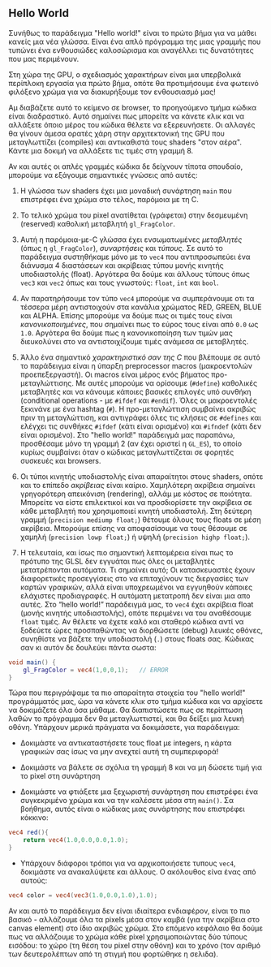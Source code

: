 ## Hello World

Συνήθως το παράδειγμα "Hello world!" είναι το πρώτο βήμα για να μάθει κανείς μια νέα γλώσσα. Είναι ένα απλό πρόγραμμα της μιας γραμμής που τυπώνει ένα ενθουσιώδες καλοσώρισμα και αναγέλλει τις δυνατότητες που μας περιμένουν.

Στη χώρα της GPU, ο σχεδιασμός χαρακτήρων είναι μια υπερβολικά περίπλοκη εργασία για πρώτο βήμα, οπότε θα προτιμήσουμε ένα φωτεινό φιλόξενο χρώμα για να διακυρήξουμε τον ενθουσιασμό μας!

<div class="codeAndCanvas" data="hello_world.frag"></div>

Αμ διαβάζετε αυτό το κείμενο σε browser, το προηγούμενο τμήμα κώδικα είναι διαδραστικό. Αυτό σημαίνει πως μπορείτε να κάνετε κλικ και να αλλάξετε όποιο μέρος του κώδικα θέλετε να εξερευνήσετε. Οι αλλαγές θα γίνουν άμεσα ορατές χάρη στην αρχιτεκτονική της GPU που μεταγλωττίζει (compiles) και αντικαθιστά τους shaders "στον αέρα". Κάντε μια δοκιμή να αλλάξετε τις τιμές στη γραμμή 8.

Αν και αυτές οι απλές γραμμές κώδικα δε δείχνουν τίποτα σπουδαίο, μπορούμε να εξάγουμε σημαντικές γνώσεις από αυτές:

1. Η γλώσσα των shaders έχει μια μοναδική συνάρτηση `main` που επιστρέφει ένα χρώμα στο τέλος, παρόμοια με τη C.

2. Το τελικό χρώμα του pixel ανατίθεται (γράφεται) στην δεσμευμένη (reserved) καθολική μεταβλητή `gl_FragColor`.

3. Αυτή η παρόμοια-με-C γλώσσα έχει ενσωματωμένες *μεταβλητές* (όπως η `gl_FragColor`), *συναρτήσεις* και *τύπους*. Σε αυτό το παράδειγμα συστηθήκαμε μόνο με το `vec4` που αντιπροσωπεύει ένα διάνυσμα 4 διαστάσεων και ακρίβειας τύπου μονής κινητής υποδιαστολής (float). Αργότερα θα δούμε και άλλους τύπους όπως `vec3` και `vec2` όπως και τους γνωστούς: `float`, `int` και `bool`.

4. Αν παρατηρήσουμε τον τύπο `vec4` μπορούμε να συμπεράνουμε οτι τα τέσσερα μέρη αντιστοιχούν στα κανάλια χρώματος RED, GREEN, BLUE και ALPHA. Επίσης μπορούμε να δούμε πως οι τιμές τους είναι *κανονικοποιημένες*, που σημαίνει πως το εύρος τους είναι από `0.0` ως `1.0`. Αργότερα θα δούμε πως η κανονικοποίηση των τιμών μας διευκολύνει στο να αντιστοιχίζουμε τιμές ανάμεσα σε μεταβλητές.

5. Άλλο ένα σημαντικό *χαρακτηριστικό σαν της C* που βλέπουμε σε αυτό το παράδειγμα είναι η ύπαρξη preprocessor macros (μακροεντολών προεπεξεργαστή). Οι macros είναι μέρος ενός βήματος προ-μεταγλώττισης. Με αυτές μπορούμε να ορίσουμε (`#define`) καθολικές μεταβλητές και να κάνουμε κάποιες βασικές επιλογές υπό συνθήκη (conditional operations - με `#ifdef` και `#endif`). Όλες οι μακροεντολές ξεκινάνε με ένα hashtag (`#`). Η προ-μεταγλώττιση συμβαίνει ακριβώς πριν τη μεταγλώττιση, και αντιγράφει όλες τις κλήσεις σε `#defines` και ελέγχει τις συνθήκες `#ifdef` (κάτι είναι ορισμένο) και `#ifndef` (κάτι δεν είναι ορισμένο). Στο "hello world!" παράδειγμά μας παραπάνω, προσθέσαμε μόνο τη γραμμή 2 (αν έχει οριστεί η `GL_ES`), το οποίο κυρίως συμβαίνει όταν ο κώδικας μεταγλωττίζεται σε φορητές συσκευές και browsers.

6. Οι τύποι κινητής υποδιαστολής είναι απαραίτητοι στους shaders, οπότε και το επίπεδο *ακρίβειας* είναι καίριο. Χαμηλότερη ακρίβεια σημαίνει γρηγορότερη απεικόνιση (rendering), αλλάμ με κόστος σε ποιότητα. Μπορείτε να είστε επιλεκτικοί και να προσδιορίσετε την ακρίβεια σε κάθε μεταβλητή που χρησιμοποιεί κινητή υποδιαστολή. Στη δεύτερη γραμμή (`precision mediump float;`) θέτουμε όλους τους floats σε μέση ακρίβεια. Μπορούμε επίσης να αποφασίσουμε να τους θέσουμε σε χαμηλή (`precision lowp float;`) ή υψηλή (`precision highp float;`).

7. Η τελευταία, και ίσως πιο σημαντική λεπτομέρεια είναι πως το πρότυπο της GLSL δεν εγγυάται πως όλες οι μεταβλητές μετατρέπονται αυτόματα. Τι σημαίνει αυτό; Οι κατασκευαστές έχουν διαφορετικές προσεγγίσεις στο να επιταχύνουν τις διεργασίες των καρτών γραφικών, αλλά είναι υποχρεωμένοι να εγγυηθούν κάποιες ελάχιστες προδιαγραφές. Η αυτόματη μετατροπή δεν είναι μια απο αυτές. Στο “hello world!” παράδειγμά μας, το `vec4` έχει ακρίβεια float (μονής κινητής υποδιαστολής), οπότε περιμένει να του αναθέσουμε `float` τιμές. Αν θέλετε να έχετε καλό και σταθερό κώδικα αντί να ξοδεύετε ώρες προσπαθώντας να διορθώσετε (debug) λευκές οθόνες, συνηθίστε να βάζετε την υποδιαστολή (`.`) στους floats σας. Κώδικας σαν κι αυτόν δε δουλεύει πάντα σωστα:

```glsl
void main() {
    gl_FragColor = vec4(1,0,0,1);	// ERROR
}
```

Τώρα που περιγράψαμε τα πιο απαραίτητα στοιχεία του "hello world!" προγράμματός μας, ώρα να κάνετε κλικ στο τμήμα κώδικα και να αρχίσετε να δοκιμάζετε όλα όσα μάθαμε. Θα διαπιστώσετε πως σε περίπτωση λαθών το πρόγραμμα δεν θα μεταγλωττιστεί, και θα δείξει μια λευκή οθόνη. Υπάρχουν μερικά πράγματα να δοκιμάσετε, για παράδειγμα:

* Δοκιμάστε να αντικαταστήσετε τους float με integers, η κάρτα γραφικών σας ίσως να μην ανεχτεί αυτή τη συμπεριφορά!

* Δοκιμάστε να βάλετε σε σχόλια τη γραμμή 8 και να μη δώσετε τιμή για το pixel στη συνάρτηση

* Δοκιμάστε να φτιάξετε μια ξεχωριστή συνάρτηση που επιστρέφει ένα συγκεκριμένο χρώμα και να την καλέσετε μέσα στη `main()`. Σα βοήθημα, αυτός είναι ο κώδικας μιας συνάρτησης που επιστρέφει κόκκινο:

```glsl
vec4 red(){
    return vec4(1.0,0.0,0.0,1.0);
}
```

* Υπάρχουν διάφοροι τρόποι για να αρχικοποιήσετε τυπους `vec4`, δοκιμάστε να ανακαλύψετε και άλλους. Ο ακόλουθος είνα ένας από αυτούς:

```glsl
vec4 color = vec4(vec3(1.0,0.0,1.0),1.0);
```

Αν και αυτό το παράδειγμα δεν είναι ιδιαίτερα ενδιαφέρον, είναι το πιο βασικό - αλλάζουμε όλα τα pixels μέσα στον καμβά (για την ακρίβεια στο canvas element) στο ίδιο ακριβώς χρώμα. Στο επόμενο κεφάλαιο θα δούμε πως να αλλάζουμε το χρώμα κάθε pixel χρησιμοποιώντας δύο τύπους εισόδου: το χώρο (τη θέση του pixel στην οθόνη) και το χρόνο (τον αριθμό των δευτερολέπτων από τη στιγμή που φορτώθηκε η σελιδα).
